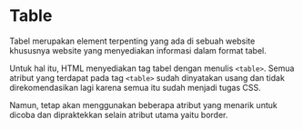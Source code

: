 # Table

Tabel merupakan element terpenting yang ada di sebuah website khususnya website yang menyediakan informasi dalam format tabel.

Untuk hal itu, HTML menyediakan tag tabel dengan menulis `<table>`. Semua atribut yang terdapat pada tag `<table>` sudah dinyatakan usang dan tidak direkomendasikan lagi karena semua itu sudah menjadi tugas CSS.

Namun, tetap akan menggunakan beberapa atribut yang menarik untuk dicoba dan dipraktekkan selain atribut utama yaitu border.